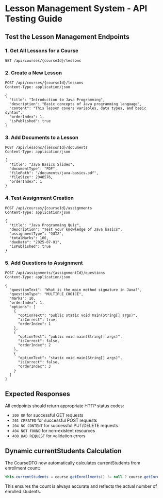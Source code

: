# Lesson Management System - API Testing Guide

## Test the Lesson Management Endpoints

### 1. Get All Lessons for a Course
```http
GET /api/courses/{courseId}/lessons
```

### 2. Create a New Lesson
```http
POST /api/courses/{courseId}/lessons
Content-Type: application/json

{
  "title": "Introduction to Java Programming",
  "description": "Basic concepts of Java programming language",
  "content": "This lesson covers variables, data types, and basic syntax",
  "orderIndex": 1,
  "isPublished": true
}
```

### 3. Add Documents to a Lesson
```http
POST /api/lessons/{lessonId}/documents
Content-Type: application/json

{
  "title": "Java Basics Slides",
  "documentType": "PDF",
  "filePath": "/documents/java-basics.pdf",
  "fileSize": 2048576,
  "orderIndex": 1
}
```

### 4. Test Assignment Creation
```http
POST /api/courses/{courseId}/assignments
Content-Type: application/json

{
  "title": "Java Programming Quiz",
  "description": "Test your knowledge of Java basics",
  "assignmentType": "QUIZ",
  "totalMarks": 100,
  "dueDate": "2025-07-01",
  "isPublished": true
}
```

### 5. Add Questions to Assignment
```http
POST /api/assignments/{assignmentId}/questions
Content-Type: application/json

{
  "questionText": "What is the main method signature in Java?",
  "questionType": "MULTIPLE_CHOICE",
  "marks": 10,
  "orderIndex": 1,
  "options": [
    {
      "optionText": "public static void main(String[] args)",
      "isCorrect": true,
      "orderIndex": 1
    },
    {
      "optionText": "public void main(String[] args)",
      "isCorrect": false,
      "orderIndex": 2
    },
    {
      "optionText": "static void main(String[] args)",
      "isCorrect": false,
      "orderIndex": 3
    }
  ]
}
```

## Expected Responses

All endpoints should return appropriate HTTP status codes:
- `200 OK` for successful GET requests
- `201 CREATED` for successful POST requests
- `204 NO CONTENT` for successful PUT/DELETE requests
- `404 NOT FOUND` for non-existent resources
- `400 BAD REQUEST` for validation errors

## Dynamic currentStudents Calculation

The CourseDTO now automatically calculates currentStudents from enrollment count:
```java
this.currentStudents = course.getEnrollments() != null ? course.getEnrollments().size() : 0;
```

This ensures the count is always accurate and reflects the actual number of enrolled students.

